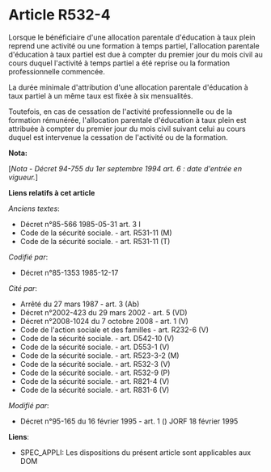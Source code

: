 # Article R532-4

Lorsque le bénéficiaire d'une allocation parentale d'éducation à taux plein reprend une activité ou une formation à temps
partiel, l'allocation parentale d'éducation à taux partiel est due à compter du premier jour du mois civil au cours duquel
l'activité à temps partiel a été reprise ou la formation professionnelle commencée.

La durée minimale d'attribution d'une allocation parentale d'éducation à taux partiel à un même taux est fixée à six
mensualités.

Toutefois, en cas de cessation de l'activité professionnelle ou de la formation rémunérée, l'allocation parentale d'éducation
à taux plein est attribuée à compter du premier jour du mois civil suivant celui au cours duquel est intervenue la cessation
de l'activité ou de la formation.

**Nota:**

[*Nota - Décret 94-755 du 1er septembre 1994 art. 6 : date d'entrée en vigueur.*]

**Liens relatifs à cet article**

_Anciens textes_:

  - Décret n°85-566 1985-05-31 art. 3 I
  - Code de la sécurité sociale. - art. R531-11 (M)
  - Code de la sécurité sociale. - art. R531-11 (T)

_Codifié par_:

  - Décret n°85-1353 1985-12-17

_Cité par_:

  - Arrêté du 27 mars 1987 - art. 3 (Ab)
  - Décret n°2002-423 du 29 mars 2002 - art. 5 (VD)
  - Décret n°2008-1024 du 7 octobre 2008 - art. 1 (V)
  - Code de l'action sociale et des familles - art. R232-6 (V)
  - Code de la sécurité sociale. - art. D542-10 (V)
  - Code de la sécurité sociale. - art. D553-1 (V)
  - Code de la sécurité sociale. - art. R523-3-2 (M)
  - Code de la sécurité sociale. - art. R532-3 (V)
  - Code de la sécurité sociale. - art. R532-9 (P)
  - Code de la sécurité sociale. - art. R821-4 (V)
  - Code de la sécurité sociale. - art. R831-6 (V)

_Modifié par_:

  - Décret n°95-165 du 16 février 1995 - art. 1 () JORF 18 février 1995

**Liens**:

  - SPEC_APPLI: Les dispositions du présent article sont applicables aux DOM
